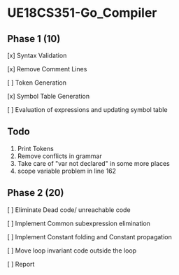 # UE18CS351-Go_Compiler

## Phase 1 (10)
[x] Syntax Validation

[x] Remove Comment Lines

[ ] Token Generation

[x] Symbol Table Generation

[ ] Evaluation of expressions and updating symbol table

## Todo
1. Print Tokens
2. Remove conflicts in grammar
3. Take care of "var not declared" in some more places
4. scope variable problem in line 162

## Phase 2 (20)
[ ] Eliminate Dead code/ unreachable code

[ ] Implement Common subexpression elimination

[ ] Implement Constant folding and Constant propagation

[ ] Move loop invariant code outside the loop

[ ] Report

